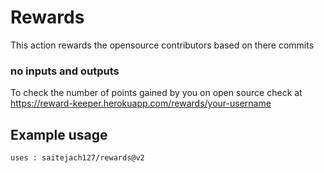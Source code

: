 # Rewards
This action rewards the opensource contributors based on there commits

### no inputs and outputs

To check the number of points gained by you on open source check at https://reward-keeper.herokuapp.com/rewards/your-username

## Example usage
`uses : saitejach127/rewards@v2`